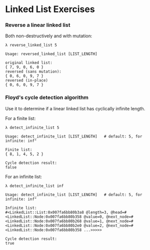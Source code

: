 Linked List Exercises
=====================

### Reverse a linear linked list

Both non-destructively and with mutation:

```
λ reverse_linked_list 5

Usage: reversed_linked_list [LIST_LENGTH]

original linked list:
{ 7, 9, 0, 6, 0 }
reversed (sans mutation):
{ 0, 6, 0, 9, 7 }
reversed (in-place)
{ 0, 6, 0, 9, 7 }
```

### Floyd's cycle detection algorithm

Use it to determine if a linear linked list has cyclically infinite length.

For a finite list:

```
λ detect_infinite_list 5

Usage: detect_infinite_list [LIST_LENGTH]   # default: 5, for infinite: inf"

Finite list:
{ 8, 1, 4, 5, 2 }

Cycle detection result:
false
```

For an infinite list:

```
λ detect_infinite_list inf

Usage: detect_infinite_list [LIST_LENGTH]   # default: 5, for infinite: inf"

Infinite list:
#<LinkedList::List:0x007fa6bb80b3a8 @length=3, @head=#<LinkedList::Node:0x007fa6bb80b358 @value=0, @next_node=#<LinkedList::Node:0x007fa6bb80b268 @value=1, @next_node=#<LinkedList::Node:0x007fa6bb80b2e0 @value=2, @next_node=#<LinkedList::Node:0x007fa6bb80b358 ...>>>>>

Cycle detection result:
true
```
